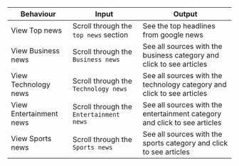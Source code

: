 | Behaviour  | Input | Output |
| ------------- | ------------- |------------- |
| View Top news| Scroll through the `top news` section| See the top headlines from google news |
| View Business news| Scroll through the `Business news` | See all sources with the business category and click to see articles |
| View Technology news| Scroll through the `Technology news` | See all sources with the technology category and click to see articles |
| View Entertainment news| Scroll through the `Entertainment news` | See all sources with the entertainment category and click to see articles |
| View Sports news| Scroll through the `Sports news` | See all sources with the sports category and click to see articles |